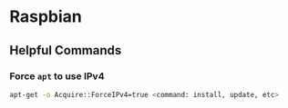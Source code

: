 # Raspbian

## Helpful Commands

### Force `apt` to use IPv4

```bash
apt-get -o Acquire::ForceIPv4=true <command: install, update, etc> 
```
